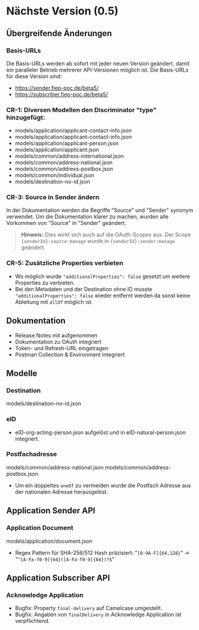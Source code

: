 # Nächste Version (0.5)

## Übergreifende Änderungen

### Basis-URLs
Die Basis-URLs werden ab sofort mit jeder neuen Version geändert, damit ein paralleler Betrieb mehrerer API-Versionen möglich ist.
Die Basis-URLs für diese Version sind:
- https://sender.fiep-poc.de/beta5/
- https://subscriber.fiep-poc.de/beta5/

### CR-1: Diversen Modellen den Discriminator "type" hinzugefügt:
- models/application/applicant-contact-info.json
- models/application/applicant-contact-info.json
- models/application/applicant-person.json
- models/application/applicant.json
- models/common/address-international.json
- models/common/address-national.json
- models/common/address-postbox.json
- models/common/individual.json
- models/destination-no-id.json

### CR-3: Source in Sender ändern
In der Dokumentation werden die Begriffe "Source" und "Sender" synonym verwendet. Um die Dokumentation klarer zu machen, wurden alle Vorkommen von "Source" in "Sender" geändert.

<!-- theme: warning -->
> **Hinweis:** Dies wirkt sich auch auf die OAuth-Scopes aus. Der Scope `{senderId}:source:manage` wurde in `{senderId}:sender:manage` geändert.

### CR-5: Zusätzliche Properties verbieten
- Wo möglich wurde `"additionalProperties": false` gesetzt um weitere Properties zu verbieten.
- Bei den Metadaten und der Destination ohne ID musste `"additionalProperties": false` wieder entfernt werden da sonst keine Ableitung mit `allOf` möglich ist.

## Dokumentation
- Release Notes mit aufgenommen
- Dokumentation zu OAuth integriert
- Token- und Refresh-URL eingetragen
- Postman Collection & Environment integriert

## Modelle

### Destination
models/destination-no-id.json

### eID
- eID-org-acting-person.json aufgelöst und in eID-natural-person.json integriert.

### Postfachadresse
models/common/address-national.json
models/common/address-postbox.json
- Um ein doppeltes `oneOf` zu vermeiden wurde die Postfach Adresse aus der nationalen Adresse herausgelöst.

## Application Sender API

### Application Document
models/application/document.json
- Regex Pattern für SHA-256/512 Hash präzisiert: "`[0-9A-F]{64,128}`" -> "`^[A-Fa-f0-9]{64}([A-Fa-f0-9]{64})?$`"

## Application Subscriber API

### Acknowledge Application
- Bugfix: Property `final-delivery` auf Camelcase umgestellt.
- Bugfix: Angaben von `finalDelivery` in Acknowledge Application ist verpflichtend.
